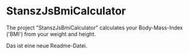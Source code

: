 # StanszJsBmiCalculator
The project "StanszJsBmiCalculator" calculates your Body-Mass-Index ('BMI') from your weight and height.

Das ist eine neue Readme-Datei.
